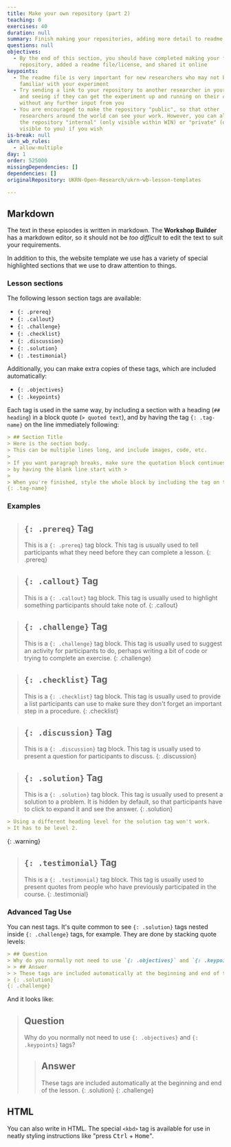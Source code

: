 ```yaml
---
title: Make your own repository (part 2)
teaching: 0
exercises: 40
duration: null
summary: Finish making your repositories, adding more detail to readme, add license
questions: null
objectives:
  - By the end of this section, you should have completed making your first
    repository, added a readme file/license, and shared it online
keypoints:
  - The readme file is very important for new researchers who may not be
    familiar with your experiment
  - Try sending a link to your repository to another researcher in your group,
    and seeing if they can get the experiment up and running on their computer
    without any further input from you
  - You are encouraged to make the repository "public", so that other
    researchers around the world can see your work. However, you can also make
    the repository "internal" (only visible within WIN) or "private" (only
    visible to you) if you wish
is-break: null
ukrn_wb_rules:
  - allow-multiple
day: 1
order: 525000
missingDependencies: []
dependencies: []
originalRepository: UKRN-Open-Research/ukrn-wb-lesson-templates

---
```

## Markdown

The text in these episodes is written in markdown.
The **Workshop Builder** has a markdown editor, so it should not be _too difficult_ to edit the text to suit your requirements.

In addition to this, the website template we use has a variety of special highlighted sections that we use to draw attention to things.

### Lesson sections

The following lesson section tags are available:
* `{: .prereq}`
* `{: .callout}`
* `{: .challenge}`
* `{: .checklist}`
* `{: .discussion}`
* `{: .solution}`
* `{: .testimonial}`

Additionally, you can make extra copies of these tags, which are included automatically:
* `{: .objectives}`
* `{: .keypoints}`

Each tag is used in the same way, by including a section with a heading (`## heading`) in a block quote (`> quoted text`), and by having the tag `{: .tag-name}` on the line immediately following:

```markdown
> ## Section Title
> Here is the section body.
> This can be multiple lines long, and include images, code, etc.
>
> If you want paragraph breaks, make sure the quotation block continues
> by having the blank line start with >
>
> When you're finished, style the whole block by including the tag on the next line.
{: .tag-name}
```

### Examples

> ## `{: .prereq}` Tag
> This is a `{: .prereq}` tag block.
> This tag is usually used to tell participants what they need before they can complete a lesson.
{: .prereq}

> ## `{: .callout}` Tag
> This is a `{: .callout}` tag block.
> This tag is usually used to highlight something participants should take note of.
{: .callout}

> ## `{: .challenge}` Tag
> This is a `{: .challenge}` tag block.
> This tag is usually used to suggest an activity for participants to do, perhaps writing a bit of code or trying to complete an exercise.
{: .challenge}

> ## `{: .checklist}` Tag
> This is a `{: .checklist}` tag block.
> This tag is usually used to provide a list participants can use to make sure they don't forget an important step in a procedure.
{: .checklist}

> ## `{: .discussion}` Tag
> This is a `{: .discussion}` tag block.
> This tag is usually used to present a question for participants to discuss.
{: .discussion}

> ## `{: .solution}` Tag
> This is a `{: .solution}` tag block.
> This tag is usually used to present a solution to a problem.
> It is hidden by default, so that participants have to click to expand it and see the answer.
{: .solution}

```markdown
> Using a different heading level for the solution tag won't work.
> It has to be level 2.
```
{: .warning}

> ## `{: .testimonial}` Tag
> This is a `{: .testimonial}` tag block.
> This tag is usually used to present quotes from people who have previously participated in the course.
{: .testimonial}

### Advanced Tag Use

You can nest tags.
It's quite common to see `{: .solution}` tags nested inside `{: .challenge}` tags, for example.
They are done by stacking quote levels:
```markdown
> ## Question
> Why do you normally not need to use `{: .objectives}` and `{: .keypoints}` tags?
> > ## Answer
> > These tags are included automatically at the beginning and end of the lesson.
> {: .solution}
{: .challenge}
```

And it looks like:
> ## Question
> Why do you normally not need to use `{: .objectives}` and `{: .keypoints}` tags?
> > ## Answer
> > These tags are included automatically at the beginning and end of the lesson.
> {: .solution}
{: .challenge}

## HTML

You can also write in HTML.
The special `<kbd>` tag is available for use in neatly styling instructions like "press <kbd>Ctrl</kbd> + <kbd>Home</kbd>".

